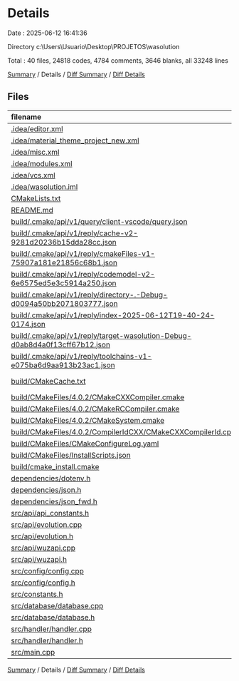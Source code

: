# Details

Date : 2025-06-12 16:41:36

Directory c:\\Users\\Usuario\\Desktop\\PROJETOS\\wasolution

Total : 40 files,  24818 codes, 4784 comments, 3646 blanks, all 33248 lines

[Summary](results.md) / Details / [Diff Summary](diff.md) / [Diff Details](diff-details.md)

## Files
| filename | language | code | comment | blank | total |
| :--- | :--- | ---: | ---: | ---: | ---: |
| [.idea/editor.xml](/.idea/editor.xml) | XML | 344 | 0 | 0 | 344 |
| [.idea/material\_theme\_project\_new.xml](/.idea/material_theme_project_new.xml) | XML | 12 | 0 | 0 | 12 |
| [.idea/misc.xml](/.idea/misc.xml) | XML | 7 | 0 | 0 | 7 |
| [.idea/modules.xml](/.idea/modules.xml) | XML | 8 | 0 | 0 | 8 |
| [.idea/vcs.xml](/.idea/vcs.xml) | XML | 6 | 0 | 0 | 6 |
| [.idea/wasolution.iml](/.idea/wasolution.iml) | XML | 2 | 0 | 0 | 2 |
| [CMakeLists.txt](/CMakeLists.txt) | CMake | 21 | 0 | 8 | 29 |
| [README.md](/README.md) | Markdown | 73 | 0 | 18 | 91 |
| [build/.cmake/api/v1/query/client-vscode/query.json](/build/.cmake/api/v1/query/client-vscode/query.json) | JSON | 1 | 0 | 0 | 1 |
| [build/.cmake/api/v1/reply/cache-v2-9281d20236b15dda28cc.json](/build/.cmake/api/v1/reply/cache-v2-9281d20236b15dda28cc.json) | JSON | 1,867 | 0 | 1 | 1,868 |
| [build/.cmake/api/v1/reply/cmakeFiles-v1-75907a181e21856c68b1.json](/build/.cmake/api/v1/reply/cmakeFiles-v1-75907a181e21856c68b1.json) | JSON | 1,054 | 0 | 1 | 1,055 |
| [build/.cmake/api/v1/reply/codemodel-v2-6e6575ed5e3c5914a250.json](/build/.cmake/api/v1/reply/codemodel-v2-6e6575ed5e3c5914a250.json) | JSON | 60 | 0 | 1 | 61 |
| [build/.cmake/api/v1/reply/directory-.-Debug-d0094a50bb2071803777.json](/build/.cmake/api/v1/reply/directory-.-Debug-d0094a50bb2071803777.json) | JSON | 14 | 0 | 1 | 15 |
| [build/.cmake/api/v1/reply/index-2025-06-12T19-40-24-0174.json](/build/.cmake/api/v1/reply/index-2025-06-12T19-40-24-0174.json) | JSON | 132 | 0 | 1 | 133 |
| [build/.cmake/api/v1/reply/target-wasolution-Debug-d0ab8d4a0f13cff67b12.json](/build/.cmake/api/v1/reply/target-wasolution-Debug-d0ab8d4a0f13cff67b12.json) | JSON | 373 | 0 | 1 | 374 |
| [build/.cmake/api/v1/reply/toolchains-v1-e075ba6d9aa913b23ac1.json](/build/.cmake/api/v1/reply/toolchains-v1-e075ba6d9aa913b23ac1.json) | JSON | 90 | 0 | 1 | 91 |
| [build/CMakeCache.txt](/build/CMakeCache.txt) | CMake Cache | 417 | 0 | 122 | 539 |
| [build/CMakeFiles/4.0.2/CMakeCXXCompiler.cmake](/build/CMakeFiles/4.0.2/CMakeCXXCompiler.cmake) | CMake | 83 | 0 | 26 | 109 |
| [build/CMakeFiles/4.0.2/CMakeRCCompiler.cmake](/build/CMakeFiles/4.0.2/CMakeRCCompiler.cmake) | CMake | 6 | 0 | 1 | 7 |
| [build/CMakeFiles/4.0.2/CMakeSystem.cmake](/build/CMakeFiles/4.0.2/CMakeSystem.cmake) | CMake | 10 | 0 | 6 | 16 |
| [build/CMakeFiles/4.0.2/CompilerIdCXX/CMakeCXXCompilerId.cpp](/build/CMakeFiles/4.0.2/CompilerIdCXX/CMakeCXXCompilerId.cpp) | C++ | 708 | 62 | 151 | 921 |
| [build/CMakeFiles/CMakeConfigureLog.yaml](/build/CMakeFiles/CMakeConfigureLog.yaml) | YAML | 331 | 2 | 16 | 349 |
| [build/CMakeFiles/InstallScripts.json](/build/CMakeFiles/InstallScripts.json) | JSON | 7 | 0 | 1 | 8 |
| [build/cmake\_install.cmake](/build/cmake_install.cmake) | CMake | 54 | 0 | 8 | 62 |
| [dependencies/dotenv.h](/dependencies/dotenv.h) | C | 173 | 161 | 47 | 381 |
| [dependencies/json.h](/dependencies/json.h) | C | 18,050 | 4,516 | 3,062 | 25,628 |
| [dependencies/json\_fwd.h](/dependencies/json_fwd.h) | C | 111 | 43 | 33 | 187 |
| [src/api/api\_constants.h](/src/api/api_constants.h) | C | 8 | 0 | 2 | 10 |
| [src/api/evolution.cpp](/src/api/evolution.cpp) | C++ | 195 | 0 | 31 | 226 |
| [src/api/evolution.h](/src/api/evolution.h) | C | 24 | 0 | 5 | 29 |
| [src/api/wuzapi.cpp](/src/api/wuzapi.cpp) | C++ | 148 | 0 | 36 | 184 |
| [src/api/wuzapi.h](/src/api/wuzapi.h) | C | 16 | 0 | 3 | 19 |
| [src/config/config.cpp](/src/config/config.cpp) | C++ | 16 | 0 | 4 | 20 |
| [src/config/config.h](/src/config/config.h) | C | 17 | 0 | 3 | 20 |
| [src/constants.h](/src/constants.h) | C | 19 | 0 | 5 | 24 |
| [src/database/database.cpp](/src/database/database.cpp) | C++ | 102 | 0 | 8 | 110 |
| [src/database/database.h](/src/database/database.h) | C | 21 | 0 | 3 | 24 |
| [src/handler/handler.cpp](/src/handler/handler.cpp) | C++ | 118 | 0 | 15 | 133 |
| [src/handler/handler.h](/src/handler/handler.h) | C | 16 | 0 | 5 | 21 |
| [src/main.cpp](/src/main.cpp) | C++ | 104 | 0 | 20 | 124 |

[Summary](results.md) / Details / [Diff Summary](diff.md) / [Diff Details](diff-details.md)